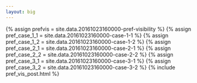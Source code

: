 ```yaml
---
layout: big
---
```

{% assign prefvis = site.data.20161023160000-pref-visibility %}
{% assign pref_case_1_1 = site.data.20161023160000-case-1-1 %}
{% assign pref_case_1_2 = site.data.20161023160000-case-1-2 %}
{% assign pref_case_2_1 = site.data.20161023160000-case-2-1 %}
{% assign pref_case_2_2 = site.data.20161023160000-case-2-2 %}
{% assign pref_case_3_1 = site.data.20161023160000-case-3-1 %}
{% assign pref_case_3_2 = site.data.20161023160000-case-3-2 %}
{% include pref_vis_post.html %}
